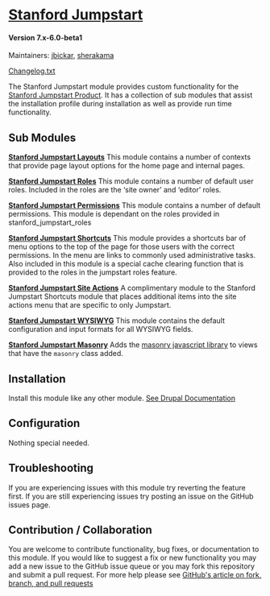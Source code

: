 # [Stanford Jumpstart](https://github.com/SU-SWS/stanford_jumpstart)
#### Version 7.x-6.0-beta1

Maintainers: [jbickar](https://github.com/jbickar), [sherakama](https://github.com/sherakama)

[Changelog.txt](CHANGELOG.txt)

The Stanford Jumpstart module provides custom functionality for the [Stanford Jumpstart Product](https://github.com/SU-SWS/stanford_sites_jumpstart). It has a collection of sub modules that assist the installation profile during installation as well as provide run time functionality.


Sub Modules
---

**[Stanford Jumpstart Layouts](modules/stanford_jumpstart_layouts)**
This module contains a number of contexts that provide page layout options for the home page and internal pages.

**[Stanford Jumpstart Roles](modules/stanford_jumpstart_roles)**
This module contains a number of default user roles. Included in the roles are the ‘site owner’ and ‘editor’ roles.

**[Stanford Jumpstart Permissions](modules/stanford_jumpstart_permissions)**
This module contains a number of default permissions. This module is dependant on the roles provided in stanford_jumpstart_roles

**[Stanford Jumpstart Shortcuts](modules/stanford_jumpstart_shortcuts)**
This module provides a shortcuts bar of menu options to the top of the page for those users with the correct permissions. In the menu are links to commonly used administrative tasks. Also included in this module is a special cache clearing function that is provided to the roles in the jumpstart roles feature.

**[Stanford Jumpstart Site Actions](modules/stanford_jumpstart_site_actions)**
A complimentary module to the Stanford Jumpstart Shortcuts module that places additional items into the site actions menu that are specific to only Jumpstart.

**[Stanford Jumpstart WYSIWYG](modules/stanford_jumpstart_wysiwyg)**
This module contains the default configuration and input formats for all WYSIWYG fields.

**[Stanford Jumpstart Masonry](modules/stanford_jumpstart_masonry)**
Adds the [masonry javascript library](https://masonry.desandro.com/) to views that have the `masonry` class added.


Installation
---

Install this module like any other module. [See Drupal Documentation](https://drupal.org/documentation/install/modules-themes/modules-7)

Configuration
---

Nothing special needed.

Troubleshooting
---

If you are experiencing issues with this module try reverting the feature first. If you are still experiencing issues try posting an issue on the GitHub issues page.

Contribution / Collaboration
---

You are welcome to contribute functionality, bug fixes, or documentation to this module. If you would like to suggest a fix or new functionality you may add a new issue to the GitHub issue queue or you may fork this repository and submit a pull request. For more help please see [GitHub's article on fork, branch, and pull requests](https://help.github.com/articles/using-pull-requests)
